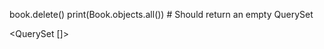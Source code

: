 book.delete()
print(Book.objects.all())  # Should return an empty QuerySet


<!-- output  -->
<QuerySet []>
